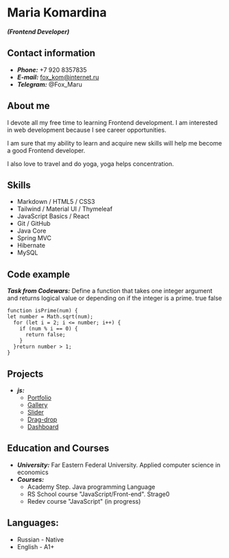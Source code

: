 # Maria Komardina
***(Frontend Developer)***



## Contact information
* ***Phone:*** +7 920 8357835
* ***E-mail:*** fox_kom@internet.ru
* ***Telegram:*** @Fox_Maru



## About me
I devote all my free time to learning Frontend development.
I am interested in web development because I see career opportunities.

I am sure that my ability to learn and acquire new skills will help me become a good Frontend developer.

I also love to travel and do yoga, yoga helps concentration.



## Skills
* Markdown / HTML5 / CSS3
* Tailwind / Material UI / Thymeleaf
* JavaScript Basics / React
* Git / GitHub
* Java Core
* Spring MVC
* Hibernate
* MySQL



## Code example
***Task from Codewars:*** Define a function that takes one integer argument and returns logical value or depending on if the integer is a prime. true false

```
function isPrime(num) {
let number = Math.sqrt(num);
  for (let i = 2; i <= number; i++) {
    if (num % i == 0) {
      return false;
    }
  }return number > 1;
}
```



## Projects
* ***js:***
    + [Portfolio](https://rolling-scopes-school.github.io/fox1206-JSFEPRESCHOOL/portfolio/)
    + [Gallery](https://fox1206.github.io/gallery-image/gallery/)
    + [Slider](https://fox1206.github.io/games/gallery/)
    + [Drag-drop](https://fox1206.github.io/games/dragdrop/)
    + [Dashboard](https://fox1206.github.io/Practic/)



## Education and Courses
* ***University:*** Far Eastern Federal University. Applied computer science in economics
* ***Courses:***    
    + Academy Step. Java programming Language
    + RS School course "JavaScript/Front-end". Strage0
    + Redev course "JavaScript" (in progress)



## Languages:
* Russian - Native
* English - A1+